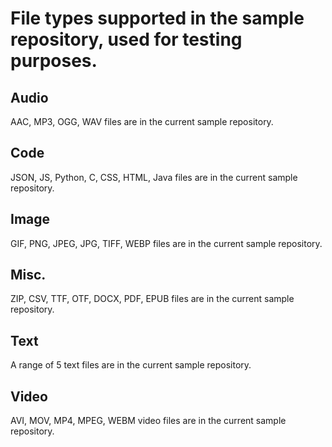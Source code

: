 # File types supported in the sample repository, used for testing purposes.

## Audio

AAC, MP3, OGG, WAV files are in the current sample repository.

## Code

JSON, JS, Python, C, CSS, HTML, Java files are in the current sample repository.

## Image

GIF, PNG, JPEG, JPG, TIFF, WEBP files are in the current sample repository.

## Misc.

ZIP, CSV, TTF, OTF, DOCX, PDF, EPUB files are in the current sample repository.

## Text

A range of 5 text files are in the current sample repository.

## Video

AVI, MOV, MP4, MPEG, WEBM video files are in the current sample repository.